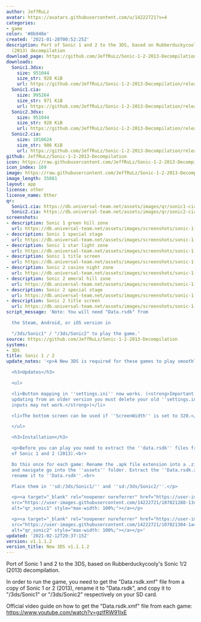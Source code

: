 ```yaml
---
author: JeffRuLz
avatar: https://avatars.githubusercontent.com/u/14222721?v=4
categories:
- game
color: '#8b948e'
created: '2021-01-28T00:52:25Z'
description: Port of Sonic 1 and 2 to the 3DS, based on Rubberduckycooly's Sonic 1/2
  (2013) decompilation
download_page: https://github.com/JeffRuLz/Sonic-1-2-2013-Decompilation/releases
downloads:
  Sonic1.3dsx:
    size: 951044
    size_str: 928 KiB
    url: https://github.com/JeffRuLz/Sonic-1-2-2013-Decompilation/releases/download/v1.1.1.2/Sonic1.3dsx
  Sonic1.cia:
    size: 995264
    size_str: 971 KiB
    url: https://github.com/JeffRuLz/Sonic-1-2-2013-Decompilation/releases/download/v1.1.1.2/Sonic1.cia
  Sonic2.3dsx:
    size: 951044
    size_str: 928 KiB
    url: https://github.com/JeffRuLz/Sonic-1-2-2013-Decompilation/releases/download/v1.1.1.2/Sonic2.3dsx
  Sonic2.cia:
    size: 1010624
    size_str: 986 KiB
    url: https://github.com/JeffRuLz/Sonic-1-2-2013-Decompilation/releases/download/v1.1.1.2/Sonic2.cia
github: JeffRuLz/Sonic-1-2-2013-Decompilation
icon: https://raw.githubusercontent.com/JeffRuLz/Sonic-1-2-2013-Decompilation/main/Sonic1Decomp.3DS/banner/icon.png
icon_index: 169
image: https://raw.githubusercontent.com/JeffRuLz/Sonic-1-2-2013-Decompilation/main/Sonic1Decomp.3DS/banner/banner.png
image_length: 35081
layout: app
license: other
license_name: Other
qr:
  Sonic1.cia: https://db.universal-team.net/assets/images/qr/sonic1-cia.png
  Sonic2.cia: https://db.universal-team.net/assets/images/qr/sonic2-cia.png
screenshots:
- description: Sonic 1 green hill zone
  url: https://db.universal-team.net/assets/images/screenshots/sonic-1--2/sonic-1-green-hill-zone.png
- description: Sonic 1 special stage
  url: https://db.universal-team.net/assets/images/screenshots/sonic-1--2/sonic-1-special-stage.png
- description: Sonic 1 star light zone
  url: https://db.universal-team.net/assets/images/screenshots/sonic-1--2/sonic-1-star-light-zone.png
- description: Sonic 1 title screen
  url: https://db.universal-team.net/assets/images/screenshots/sonic-1--2/sonic-1-title-screen.png
- description: Sonic 2 casino night zone
  url: https://db.universal-team.net/assets/images/screenshots/sonic-1--2/sonic-2-casino-night-zone.png
- description: Sonic 2 emeral hill zone
  url: https://db.universal-team.net/assets/images/screenshots/sonic-1--2/sonic-2-emeral-hill-zone.png
- description: Sonic 2 special stage
  url: https://db.universal-team.net/assets/images/screenshots/sonic-1--2/sonic-2-special-stage.png
- description: Sonic 2 title screen
  url: https://db.universal-team.net/assets/images/screenshots/sonic-1--2/sonic-2-title-screen.png
script_message: 'Note: You will need "Data.rsdk" from

  the Steam, Android, or iOS version in

  "/3ds/Sonic1" / "/3ds/Sonic2" to play the game.'
source: https://github.com/JeffRuLz/Sonic-1-2-2013-Decompilation
systems:
- 3DS
title: Sonic 1 / 2
update_notes: '<p>A New 3DS is required for these games to play smoothly.</p>

  <h3>Updates</h3>

  <ul>

  <li>Button mapping in ''settings.ini'' now works. (<strong>Important: if you''re
  updating from an older version you must delete your old ''settings.ini'' file otherwise
  inputs may not work.</strong>)</li>

  <li>The bottom screen can be used if ''ScreenWidth'' is set to 320.</li>

  </ul>

  <h3>Installation</h3>

  <p>Before you can play you need to extract the ''data.rsdk'' files from your copy
  of Sonic 1 and 2 (2013).<br>

  Do this once for each game: Rename the .apk file extension into a .zip. Open it,
  and navigate go into the ''assets'' folder. Extract the ''Data.rsdk.xmf'' file and
  rename it to ''Data.rsdk''.<br>

  Place them in ''sd:/3ds/Sonic1/'' and ''sd:/3ds/Sonic2/''.</p>

  <p><a target="_blank" rel="noopener noreferrer" href="https://user-images.githubusercontent.com/14222721/107821288-13c14800-6d74-11eb-9805-b704749a9be7.png"><img
  src="https://user-images.githubusercontent.com/14222721/107821288-13c14800-6d74-11eb-9805-b704749a9be7.png"
  alt="qr_sonic1" style="max-width: 100%;"></a></p>

  <p><a target="_blank" rel="noopener noreferrer" href="https://user-images.githubusercontent.com/14222721/107821304-1a4fbf80-6d74-11eb-8dcb-b1224880933b.png"><img
  src="https://user-images.githubusercontent.com/14222721/107821304-1a4fbf80-6d74-11eb-8dcb-b1224880933b.png"
  alt="qr_sonic2" style="max-width: 100%;"></a></p>'
updated: '2021-02-12T20:37:15Z'
version: v1.1.1.2
version_title: New 3DS v1.1.1.2
---
```

Port of Sonic 1 and 2 to the 3DS, based on Rubberduckycooly's Sonic 1/2 (2013) decompilation.

In order to run the game, you need to get the "Data.rsdk.xmf" file from a copy of Sonic 1 or 2 (2013), rename it to "Data.rsdk", and copy it to "/3ds/Sonic1" or "/3ds/Sonic2" respectively on your SD card.

Official video guide on how to get the "Data.rsdk.xmf" file from each game: <https://www.youtube.com/watch?v=gzIfRW91IxE>